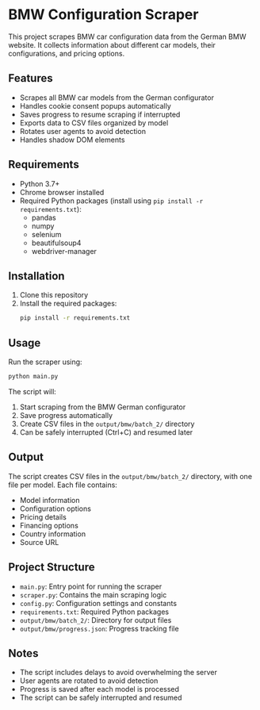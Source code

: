 # BMW Configuration Scraper

This project scrapes BMW car configuration data from the German BMW website. It collects information about different car models, their configurations, and pricing options.

## Features

- Scrapes all BMW car models from the German configurator
- Handles cookie consent popups automatically
- Saves progress to resume scraping if interrupted
- Exports data to CSV files organized by model
- Rotates user agents to avoid detection
- Handles shadow DOM elements

## Requirements

- Python 3.7+
- Chrome browser installed
- Required Python packages (install using `pip install -r requirements.txt`):
  - pandas
  - numpy
  - selenium
  - beautifulsoup4
  - webdriver-manager

## Installation

1. Clone this repository
2. Install the required packages:
   ```bash
   pip install -r requirements.txt
   ```

## Usage

Run the scraper using:

```bash
python main.py
```

The script will:
1. Start scraping from the BMW German configurator
2. Save progress automatically
3. Create CSV files in the `output/bmw/batch_2/` directory
4. Can be safely interrupted (Ctrl+C) and resumed later

## Output

The script creates CSV files in the `output/bmw/batch_2/` directory, with one file per model. Each file contains:
- Model information
- Configuration options
- Pricing details
- Financing options
- Country information
- Source URL

## Project Structure

- `main.py`: Entry point for running the scraper
- `scraper.py`: Contains the main scraping logic
- `config.py`: Configuration settings and constants
- `requirements.txt`: Required Python packages
- `output/bmw/batch_2/`: Directory for output files
- `output/bmw/progress.json`: Progress tracking file

## Notes

- The script includes delays to avoid overwhelming the server
- User agents are rotated to avoid detection
- Progress is saved after each model is processed
- The script can be safely interrupted and resumed 